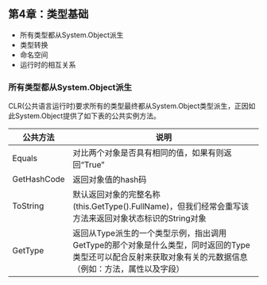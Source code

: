 
## 第4章：类型基础  
* 所有类型都从System.Object派生  
* 类型转换  
* 命名空间  
* 运行时的相互关系  

### 所有类型都从System.Object派生  
CLR(公共语言运行时)要求所有的类型最终都从System.Object类型派生，正因如此System.Object提供了如下表的公共实例方法。  

|     公共方法       |           说明                                                                                                                                           |
|--------------------|----------------------------------------------------------------------------------------------------------------------------------------------------------|
| Equals             | 对比两个对象是否具有相同的值，如果有则返回“True”																											|
| GetHashCode        | 返回对象值的hash码                                                                                                                                       |
| ToString           | 默认返回对象的完整名称(this.GetType().FullName)，但我们经常会重写该方法来返回对象状态标识的String对象                                                    |
| GetType            | 返回从Type派生的一个类型示例，指出调用GetType的那个对象是什么类型，同时返回的Type类型还可以配合反射来获取对象有关的元数据信息（例如：方法，属性以及字段）|
